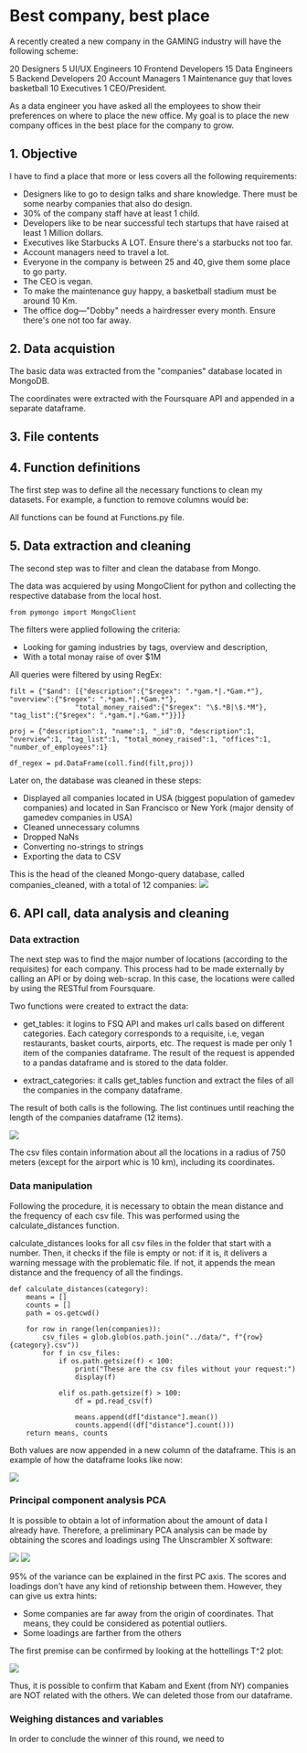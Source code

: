 # Best company, best place

A recently created a new company in the GAMING industry will have the following scheme:

20 Designers
5 UI/UX Engineers
10 Frontend Developers
15 Data Engineers
5 Backend Developers
20 Account Managers
1 Maintenance guy that loves basketball
10 Executives
1 CEO/President.

As a data engineer you have asked all the employees to show their preferences on where to place the new office. My goal is to place the new company offices in the best place for the company to grow. 

## 1. Objective

I have to find a place that more or less covers all the following requirements:

- Designers like to go to design talks and share knowledge. There must be some nearby companies that also do design.
- 30% of the company staff have at least 1 child.
- Developers like to be near successful tech startups that have raised at least 1 Million dollars.
- Executives like Starbucks A LOT. Ensure there's a starbucks not too far.
- Account managers need to travel a lot.
- Everyone in the company is between 25 and 40, give them some place to go party.
- The CEO is vegan.
- To make the maintenance guy happy, a basketball stadium must be around 10 Km.
- The office dog—"Dobby" needs a hairdresser every month. Ensure there's one not too far away.

## 2. Data acquistion

The basic data was extracted from the "companies" database located in MongoDB.

The coordinates were extracted with the Foursquare API and appended in a separate dataframe.

## 3. File contents

## 4. Function definitions

The first step was to define all the necessary functions to clean my datasets. For example, a function to remove columns would be:


All functions can be found at Functions.py file.

## 5. Data extraction and cleaning

The second step was to filter and clean the database from Mongo.

The data was acquiered by using MongoClient for python and collecting the respective database from the local host.

```
from pymongo import MongoClient
```

The filters were applied following the criteria:

- Looking for gaming industries by tags, overview and description,
- With a total monay raise of over $1M

All queries were filtered by using RegEx:

```
filt = {"$and": [{"description":{"$regex": ".*gam.*|.*Gam.*"}, "overview":{"$regex": ".*gam.*|.*Gam.*"}, 
                "total_money_raised":{"$regex": "\$.*B|\$.*M"}, "tag_list":{"$regex": ".*gam.*|.*Gam.*"}}]}

proj = {"description":1, "name":1, "_id":0, "description":1, "overview":1, "tag_list":1, "total_money_raised":1, "offices":1, "number_of_employees":1}

df_regex = pd.DataFrame(coll.find(filt,proj))
```

Later on, the database was cleaned in these steps:

- Displayed all companies located in USA (biggest population of gamedev companies) and located in San Francisco or New York (major density of gamedev companies in USA)
- Cleaned unnecessary columns
- Dropped NaNs
- Converting no-strings to strings
- Exporting the data to CSV

This is the head of the cleaned Mongo-query database, called companies_cleaned, with a total of 12 companies:
![](images/Companies_cleaned.PNG)

## 6. API call, data analysis and cleaning

### Data extraction

The next step was to find the major number of locations (according to the requisites) for each company. This process had to be made externally by calling an API or by doing web-scrap. In this case, the locations were called by using the RESTful from Foursquare.

Two functions were created to extract the data:

- get_tables: it logins to FSQ API and makes url calls based on different categories. Each category corresponds to a requisite, i.e, vegan restaurants, basket courts, airports, etc. The request is made per only 1 item of the companies dataframe. The result of the request is appended to a pandas dataframe and is stored to the data folder.

- extract_categories: it calls get_tables function and extract the files of all the companies in the company dataframe.

The result of both calls is the following. The list continues until reaching the length of the companies dataframe (12 items).

![](images/get_tables.PNG)

The csv files contain information about all the locations in a radius of 750 meters (except for the airport whic is 10 km), including its coordinates.

### Data manipulation
Following the procedure, it is necessary to obtain the mean distance and the frequency of each csv file. This was performed using the calculate_distances function.

calculate_distances looks for all csv files in the folder that start with a number. Then, it checks if the file is empty or not: if it is, it delivers a warning message with the problematic file. If not, it appends the mean distance and the frequency of all the findings.

```
def calculate_distances(category):
    means = []
    counts = []
    path = os.getcwd()

    for row in range(len(companies)):
        csv_files = glob.glob(os.path.join("../data/", f"{row}{category}.csv"))
        for f in csv_files:
            if os.path.getsize(f) < 100:
                print("These are the csv files without your request:")
                display(f)

            elif os.path.getsize(f) > 100:
                df = pd.read_csv(f)

                means.append(df["distance"].mean())
                counts.append((df["distance"].count()))
    return means, counts
```

Both values are now appended in a new column of the dataframe. This is an example of how the dataframe looks like now:

![](images/meanscounts.PNG)

### Principal component analysis PCA

It is possible to obtain a lot of information about the amount of data I already have. Therefore, a preliminary PCA analysis can be made by obtaining the scores and loadings using The Unscrambler X software:

![](images/ScoresLoadings.jpg)
![](images/Variance.jpg)

95% of the variance can be explained in the first PC axis. The scores and loadings don't have any kind of retionship between them. However, they can give us extra hints:

- Some companies are far away from the origin of coordinates. That means, they could be considered as potential outliers.
- Some loadings are farther from the others

The first premise can be confirmed by looking at the hottellings T^2 plot:

![](images/Hottelings.jpg)

Thus, it is possible to confirm that Kabam and Exent (from NY) companies are NOT related with the others. We can deleted those from our dataframe.

### Weighing distances and variables

In order to conclude the winner of this round, we need to